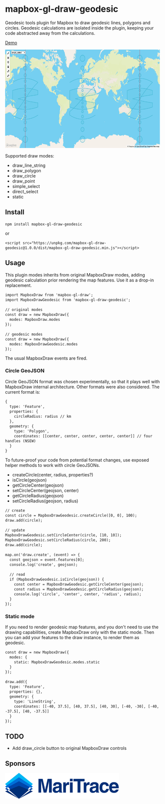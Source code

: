 # mapbox-gl-draw-geodesic

Geodesic tools plugin for Mapbox to draw geodesic lines, polygons and circles. Geodesic calculations are isolated inside the plugin, keeping your code abstracted away from the calculations.

[Demo](https://zakjan.github.io/mapbox-gl-draw-geodesic/)

<img src="docs/screenshot@2x.jpg" alt="Screenshot" width="640" height="320">

Supported draw modes:

- draw_line_string
- draw_polygon
- draw_circle
- draw_point
- simple_select
- direct_select
- static

## Install

```
npm install mapbox-gl-draw-geodesic
```

or

```
<script src="https://unpkg.com/mapbox-gl-draw-geodesic@1.0.0/dist/mapbox-gl-draw-geodesic.min.js"></script>
```

## Usage

This plugin modes inherits from original MapboxDraw modes, adding geodesic calculation prior rendering the map features. Use it as a drop-in replacement.

```
import MapboxDraw from 'mapbox-gl-draw';
import MapboxDrawGeodesic from 'mapbox-gl-draw-geodesic';

// original modes
const draw = new MapboxDraw({
  modes: MapboxDraw.modes
});

// geodesic modes
const draw = new MapboxDraw({
  modes: MapboxDrawGeodesic.modes
});
```

The usual MapboxDraw events are fired.

### Circle GeoJSON

Circle GeoJSON format was chosen experimentally, so that it plays well with MapboxDraw internal architecture. Other formats were also considered. The current format is:

```
{
  type: 'Feature',
  properties: {
    circleRadius: radius // km
  },
  geometry: {
    type: 'Polygon',
    coordinates: [[center, center, center, center, center]] // four handles (NSEW)
  }
}
```

To future-proof your code from potential format changes, use exposed helper methods to work with circle GeoJSONs.

- createCircle(center, radius, properties?)
- isCircle(geojson)
- getCircleCenter(geojson)
- setCircleCenter(geojson, center)
- getCircleRadius(geojson)
- setCircleRadius(geojson, radius)

```
// create
const circle = MapboxDrawGeodesic.createCircle([0, 0], 100);
draw.add(circle);

// update
MapboxDrawGeodesic.setCircleCenter(circle, [10, 10]);
MapboxDrawGeodesic.setCircleRadius(circle, 200);
draw.add(circle);

map.on('draw.create', (event) => {
  const geojson = event.features[0];
  console.log('create', geojson);

  // read
  if (MapboxDrawGeodesic.isCircle(geojson)) {
    const center = MapboxDrawGeodesic.getCircleCenter(geojson);
    const radius = MapboxDrawGeodesic.getCircleRadius(geojson);
    console.log('circle', 'center', center, 'radius', radius);
  }
});
```

### Static mode

If you need to render geodesic map features, and you don't need to use the drawing capabilities, create MapboxDraw only with the static mode. Then you can add your features to the draw instance, to render them as geodesic.

```
const draw = new MapboxDraw({
  modes: {
    static: MapboxDrawGeodesic.modes.static
  }
});

draw.add({
  type: 'Feature',
  properties: {},
  geometry: {
    type: 'LineString',
    coordinates: [[-40, 37.5], [40, 37.5], [40, 30], [-40, -30], [-40, -37.5], [40, -37.5]]
  }
});
```

## TODO

- Add draw_circle button to original MapboxDraw controls

## Sponsors

<a href="https://maritrace.com/"><img src="docs/maritrace.png" alt="MariTrace" width="370" height="84"></a>
